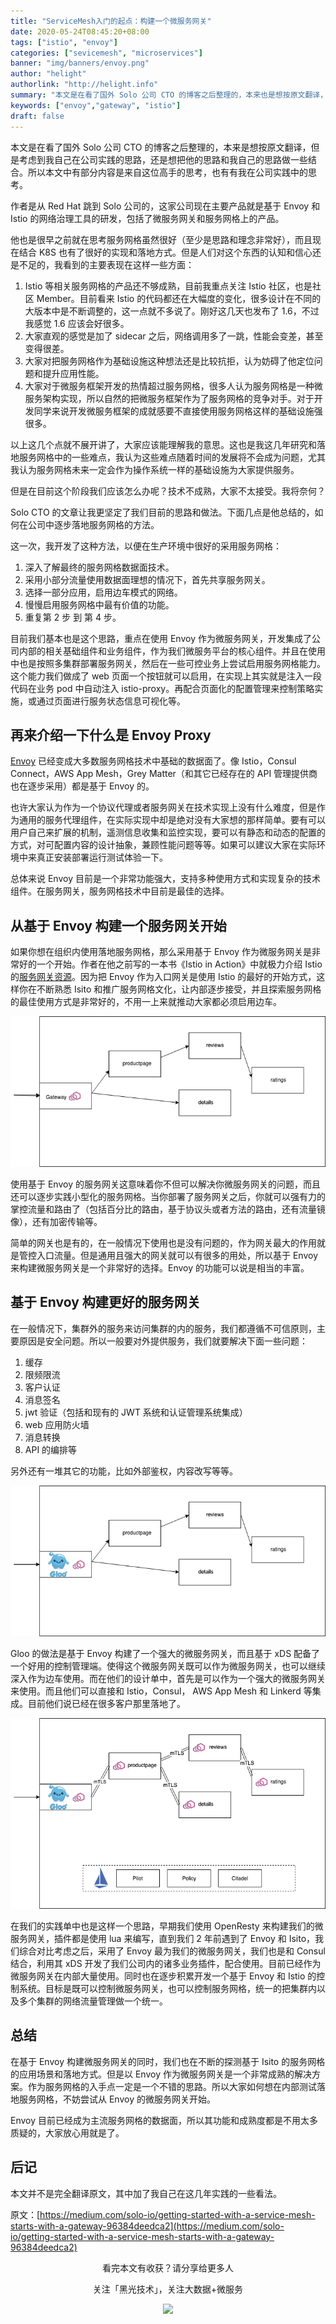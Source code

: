 ```yaml
---
title: "ServiceMesh入门的起点：构建一个微服务网关"
date: 2020-05-24T08:45:20+08:00
tags: ["istio", "envoy"]
categories: ["sevicemesh", "microservices"]
banner: "img/banners/envoy.png"
author: "helight"
authorlink: "http://helight.info"
summary: "本文是在看了国外 Solo 公司 CTO 的博客之后整理的，本来也是想按原文翻译，但是考虑到我自己在公司实践的思路，还是想把他的思路和我自己的思路做一些结合。"
keywords: ["envoy","gateway", "istio"]
draft: false
---
```


本文是在看了国外 Solo 公司 CTO 的博客之后整理的，本来是想按原文翻译，但是考虑到我自己在公司实践的思路，还是想把他的思路和我自己的思路做一些结合。所以本文中有部分内容是来自这位高手的思考，也有有我在公司实践中的思考。

作者是从 Red Hat 跳到 Solo 公司的，这家公司现在主要产品就是基于 Envoy 和 Istio 的网络治理工具的研发，包括了微服务网关和服务网格上的产品。

他也是很早之前就在思考服务网格虽然很好（至少是思路和理念非常好），而且现在结合 K8S 也有了很好的实现和落地方式。但是人们对这个东西的认知和信心还是不足的，我看到的主要表现在这样一些方面：
1. Istio 等相关服务网格的产品还不够成熟，目前我重点关注 Istio 社区，也是社区 Member。目前看来 Istio 的代码都还在大幅度的变化，很多设计在不同的大版本中是不断调整的，这一点就不多说了。刚好这几天也发布了 1.6，不过我感觉 1.6 应该会好很多。
2. 大家直观的感觉是加了 sidecar 之后，网络调用多了一跳，性能会变差，甚至变得很差。
3. 大家对把服务网格作为基础设施这种想法还是比较抗拒，认为妨碍了他定位问题和提升应用性能。
4. 大家对于微服务框架开发的热情超过服务网格，很多人认为服务网格是一种微服务架构实现，所以自然的把微服务框架作为了服务网格的竞争对手。对于开发同学来说开发微服务框架的成就感要不直接使用服务网格这样的基础设施强很多。

以上这几个点就不展开讲了，大家应该能理解我的意思。这也是我这几年研究和落地服务网格中的一些难点，我认为这些难点随着时间的发展将不会成为问题，尤其我认为服务网格未来一定会作为操作系统一样的基础设施为大家提供服务。

但是在目前这个阶段我们应该怎么办呢？技术不成熟，大家不太接受。我将奈何？

Solo CTO 的文章让我更坚定了我们目前的思路和做法。下面几点是他总结的，如何在公司中逐步落地服务网格的方法。

这一次，我开发了这种方法，以便在生产环境中很好的采用服务网格：
1. 深入了解最终的服务网格数据面技术。
2. 采用小部分流量使用数据面理想的情况下，首先共享服务网关。
3. 选择一部分应用，启用边车模式的网络。
4. 慢慢启用服务网格中最有价值的功能。
5. 重复第 2 步 到 第 4 步。

目前我们基本也是这个思路，重点在使用 Envoy 作为微服务网关，开发集成了公司内部的相关基础组件和业务组件，作为我们微服务平台的核心组件。并且在使用中也是按照多集群部署服务网关，然后在一些可控业务上尝试启用服务网格能力。这个能力我们做成了 web 页面一个按钮就可以启用，在实现上其实就是注入一段代码在业务 pod 中自动注入 istio-proxy。再配合页面化的配置管理来控制策略实施，或通过页面进行服务状态信息可视化等。

## 再来介绍一下什么是 Envoy Proxy
[Envoy](https://www.envoyproxy.io/) 已经变成大多数服务网格技术中基础的数据面了。像 Istio，Consul Connect，AWS App Mesh，Grey Matter（和其它已经存在的 API 管理提供商也在逐步采用）都是基于 Envoy 的。

也许大家认为作为一个协议代理或者服务网关在技术实现上没有什么难度，但是作为通用的服务代理组件，在实际实现中却是绝对没有大家想的那样简单。要有可以用户自己来扩展的机制，遥测信息收集和监控实现，要可以有静态和动态的配置的方式，对可配置内容的设计抽象，兼顾性能问题等等。如果可以建议大家在实际环境中来真正安装部署运行测试体验一下。

总体来说 Envoy 目前是一个非常功能强大，支持多种使用方式和实现复杂的技术组件。在服务网关，服务网格技术中目前是最佳的选择。

## 从基于 Envoy 构建一个服务网关开始

如果你想在组织内使用落地服务网格，那么采用基于 Envoy 作为微服务网关是非常好的一个开始。作者在他之前写的一本书《Istio in Action》中就极力介绍 Istio 的[服务网关资源](https://istio.io/docs/tasks/traffic-management/ingress/ingress-control/)。因为把 Envoy 作为入口网关是使用 Istio 的最好的开始方式，这样你在不断熟悉 Isito 和推广服务网格文化，让内部逐步接受，并且探索服务网格的最佳使用方式是非常好的，不用一上来就推动大家都必须启用边车。

![](imgs/1.png)

使用基于 Envoy 的服务网关这意味着你不但可以解决你微服务网关的问题，而且还可以逐步实践小型化的服务网格。当你部署了服务网关之后，你就可以强有力的掌控流量和路由了（包括百分比的路由，基于协议头或者方法的路由，还有流量镜像），还有加密传输等。

简单的网关也是有的，在一般情况下使用也是没有问题的，作为网关最大的作用就是管控入口流量。但是通用且强大的网关就可以有很多的用处，所以基于 Envoy 来构建微服务网关是一个非常好的选择。Envoy 的功能可以说是相当的丰富。

## 基于 Envoy 构建更好的服务网关

在一般情况下，集群外的服务来访问集群的内的服务，我们都遵循不可信原则，主要原因是安全问题。所以一般要对外提供服务，我们就要解决下面一些问题：

1. 缓存
2.  限频限流
3.  客户认证
4.  消息签名
5.  jwt 验证（包括和现有的 JWT 系统和认证管理系统集成）
6.  web 应用防火墙
7.  消息转换
8.  API 的编排等

另外还有一堆其它的功能，比如外部鉴权，内容改写等等。

![](imgs/2.png)

Gloo 的做法是基于 Envoy 构建了一个强大的微服务网关，而且基于 xDS 配备了一个好用的控制管理端。使得这个微服务网关既可以作为微服务网关，也可以继续深入作为边车使用。而在他们的设计单中，首先是可以作为一个强大的微服务网关来使用。而且他们可以直接和 Istio，Consul， AWS App Mesh 和 Linkerd 等集成。目前他们说已经在很多客户那里落地了。

![](imgs/3.png)

在我们的实践单中也是这样一个思路，早期我们使用 OpenResty 来构建我们的微服务网关，插件都是使用 lua 来编写，直到我们 2 年前遇到了 Envoy 和 Isito，我们综合对比考虑之后，采用了 Envoy 最为我们的微服务网关，我们也是和 Consul 结合，利用其 xDS 开发了我们公司内的诸多业务插件，配合使用。目前已经作为微服务网关在内部大量使用。同时也在逐步积累开发一个基于 Envoy 和 Istio 的控制系统。目标是既可以控制微服务网关，也可以控制服务网格，统一的把集群内以及多个集群的网络流量管理做一个统一。

## 总结
在基于 Envoy 构建微服务网关的同时，我们也在不断的探测基于 Isito 的服务网格的应用场景和落地方式。但是以 Envoy 作为微服务网关是一个非常成熟的解决方案。作为服务网格的入手点一定是一个不错的思路。所以大家如何想在内部测试落地服务网格，不妨尝试从 Envoy 的微服务网关开始。

Envoy 目前已经成为主流服务网格的数据面，所以其功能和成熟度都是不用太多质疑的，大家放心用就是了。

## 后记
本文并不是完全翻译原文，其中加了我自己在这几年实践的一些看法。

原文：[https://medium.com/solo-io/getting-started-with-a-service-mesh-starts-with-a-gateway-96384deedca2](https://medium.com/solo-io/getting-started-with-a-service-mesh-starts-with-a-gateway-96384deedca2)

<center>
看完本文有收获？请分享给更多人

关注「黑光技术」，关注大数据+微服务

![](/img/qrcode_helight_tech.jpg)
</center>